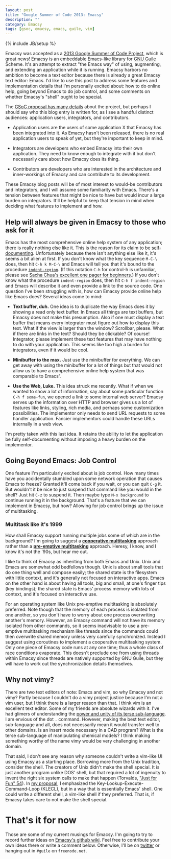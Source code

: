 ```yaml
---
layout: post
title: "Google Summer of Code 2013: Emacsy"
description: ""
category: Emacsy
tags: [gsoc, emacsy, emacs, guile, vim]
---
```

{% include JB/setup %}

Emacsy was accepted as a [2013 Google Summer of Code
Project](http://www.google-melange.com/gsoc/homepage/google/gsoc2013),
which is great news!  Emacsy is an embeddable Emacs-like library for
[GNU Guile](http://www.gnu.org/software/guile/) Scheme. It's an
attempt to extract "the Emacs way" of using, augmenting, and extending
an application while it is running. Emacsy harbors no ambition to
become a text editor because there is already a great Emacsy text
editor: Emacs.  I'd like to use this post to address some features and
implementation details that I'm personally excited about: how to do
online help, going beyond Emacs to do job control, and some comments
on whether Emacsy's "shell" ought to be special.

The [GSoC proposal has many
details](https://google-melange.appspot.com/gsoc/proposal/review/google/gsoc2013/shanecelis/1)
about the project, but perhaps I should say who this blog entry is
written for, as I see a handful distinct audiences: application users,
integrators, and contributors.

* Application users are the users of some application X that Emacsy
  has been integrated into it.  As Emacsy hasn't been released, there
  is no real application users to speak of yet, but they're important
  to keep in mind.

* Integrators are developers who embed Emacsy into their own
  application.  They need to know enough to integrate with it but
  don't necessarily care about how Emacsy does its thing.

* Contributors are developers who are interested in the architecture
  and inner-workings of Emacsy and can contribute to its development.

These Emacsy blog posts will be of most interest to would-be contributors and
integrators, and I will assume some familiarity with Emacs.  There's a
tension between features that might be nice to have but would incur a
large burden on integrators.  It'll be helpful to keep that tension in
mind when deciding what features to implement and how.


## Help will always be given in Emacsy to those who ask for it

Emacs has the most comprehensive online help system of any
application; there is really nothing else like it. This is the reason
for its claim to be
[self-documenting](http://www.emacswiki.org/emacs/SelfDocumentation).
Unfortunately because there isn't anything else like it, it's seems a
bit alien at first.  If you don't know what the key sequence `M-C-\`
does, then hit `C-h k M-C-\` and Emacs will tell you that it's bound
to the procedure
[`indent-region`](http://www.gnu.org/software/emacs/manual/html_node/elisp/Region-Indent.html).
(If this notation `C-h` for control-h is unfamiliar, please see [Sacha
Chua's excellent one pager for
beginners](http://sachachua.com/blog/2013/05/how-to-learn-emacs-a-hand-drawn-one-pager-for-beginners/).)
If you don't know what the procedure `indent-region` does, then hit
`C-h f indent-region` and Emacs will describe it and even provide a
link to the source code.  One question I've been struggling with is,
how can Emacsy provide online help like Emacs does? Several ideas come
to mind:

* **Text buffer, duh.** One idea is to duplicate the way Emacs does it
  by showing a read only text buffer. In Emacs all things are text
  buffers, but Emacsy does not make this presumption. Also if one must
  display a text buffer that means every integrator must figure out
  how to display this text. What if the view is larger than the
  window? Scrollbar, please. What if there are links in the text?
  Should they be clickable? Of course! Integrator, please implement
  these text features that may have nothing to do with your
  application.  This seems like too high a burden for integrators,
  even if it would be cool.

* **Minibuffer to the max.** Just use the minibuffer for
  everything. We can get away with using the minibuffer for a lot of
  things but that would not allow us to have a comprehensive online
  help system that was comparable to Emacs'.

* **Use the Web, Luke.** This idea struck me recently. What if when we
  wanted to show a lot of information, say about some particular
  function `C-h f some-fun`, we opened a link to some internal web
  server? Emacsy serves up the information over HTTP and browser gives
  us a lot of features like links, styling, rich media, and perhaps
  some customization possibilities. The implementor only needs to send
  URL requests to some handler application.  Fancier implementors
  could handle these URLs internally in a web view.

I'm pretty taken with this last idea.  It retains the ability to let
the application be fully self-documenting without imposing a heavy
burden on the implementor.


## Going Beyond Emacs: Job Control

One feature I'm particularly excited about is job control. How many
times have you accidentally stumbled upon some network operation that
causes Emacs to freeze? Granted it'll come back if you wait, or you
can quit `C-g` it. But wouldn't it be nice to just suspend that
command like you would in the shell?  Just hit `C-z` to suspend
it. Then maybe type `M-x background` to continue running it in the
background. That's a feature that we can implement in Emacsy, but how?
Allowing for job control brings up the issue of multitasking.

### Multitask like it's 1999

How shall Emacsy support running multiple jobs some of which are in
the background?  I'm going to suggest a [**cooperative
multitasking**](http://en.wikipedia.org/wiki/Computer_multitasking#Cooperative_multitasking.2Ftime-sharing)
approach rather than a [**pre-emptive
multitasking**](http://en.wikipedia.org/wiki/Computer_multitasking#Preemptive_multitasking.2Ftime-sharing)
approach.  Heresy, I know, and I know it's not the '90s, but hear me
out.

I like to think of Emacsy as inheriting from both Emacs and Unix.
Unix and Emacs are somewhat odd bedfellows though. Unix is about small
tools that do one thing well and compose easily; the shared state is
the filesystem with little context, and it's generally not focused on
interactive apps. Emacs on the other hand is about having all tools,
big and small, at one's finger tips (key bindings); the shared state
is Emacs' process memory with lots of context, and it's focused on
interactive use.

For an operating system like Unix pre-emptive multitasking is
absolutely preferred.  Note though that the memory of each process is
isolated from one another, so you don't have to worry about one
process overwriting another's memory.  However, an Emacsy command will
not have its memory isolated from other commands, so it seems
inadvisable to use a pre-emptive multitasking mechanism like threads
since the commands could then overwrite shared memory unless very
carefully synchronized. Instead I suggest using coroutines to
implement a cooperative multitasking system.  Only one piece of Emacsy
code runs at any one time; thus a whole class of race conditions
evaporate.  This doesn't preclude one from using threads within Emacsy
since threads are natively supported by GNU Guile, but they will have
to work out the synchronization details themselves.

## Why not vimy?

There are two text editors of note: Emacs and vim, so why Emacsy and
not vimy?  Partly because I couldn't do a vimy project justice because
I'm not a vim user, but I think there is a larger reason than that. I
think vim is an excellent text editor. Some of my friends are absolute
wizards with it. I've had glimers of understanding the [power and
unity of its terse
sub-language](http://stackoverflow.com/questions/1218390/what-is-your-most-productive-shortcut-with-vim?page=1&tab=votes#tab-top). I
am envious of the dot `.` command. However, making the best text
editor, sub-language and all, does not necessarily mean it would
transfer well to other domains. Is an insert mode necessary in a CAD
program?  What is the terse sub-language of manipulating chemical
models? I think making something worthy of the name vimy would be very
challenging in another domain.

That said, I don't see any reason why someone couldn't write a
vim-like UI using Emacsy as a starting place.  Borrowing more from the
Unix tradition, consider the shell.  The creators of Unix didn't make
the shell special.  It is just another program unlike DOS' shell, but
that required a lot of ingenuity to invent the right six system calls
to make that happen (Torvalds, ["Just for Fun"
54](http://books.google.com/books?id=--K-DvEj7yAC&lpg=PA54&ots=UnNf_jdHxV&pg=PA54#v=onepage&q&f=false)).
In [my
proposal](https://google-melange.appspot.com/gsoc/proposal/review/google/gsoc2013/shanecelis/1),
I emphasized the Key-Lookup-Execute-Command-Loop (KLECL), but in a way
that is essentially Emacs' shell.  One could write a different shell,
a vim-like shell if they preferred.  That is, if Emacsy takes care to
not make the shell special.

# That's it for now

Those are some of my current musings for Emacsy.  I'm going to try to
record further ideas on [Emacsy's github
wiki](https://github.com/shanecelis/emacsy/wiki).  Feel free to
contribute your own ideas there or write a comment below.  Otherwise,
I'll be on [twitter](https://twitter.com/shanecelis) or hanging out in
`#guile` on `freenode.net`.

